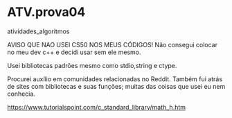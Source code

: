 # ATV.prova04
atividades_algoritmos 

AVISO QUE NAO USEI CS50 NOS MEUS CÓDIGOS! Não consegui colocar no meu dev c++ e decidi usar sem ele mesmo.

Usei bibliotecas padrões mesmo como stdio,string e ctype.

Procurei auxílio em comunidades relacionadas no Reddit. Também fui atrás de sites com bibliotecas e suas funções; muitas das coisas que usei eu nem conhecia.

https://www.tutorialspoint.com/c_standard_library/math_h.htm
